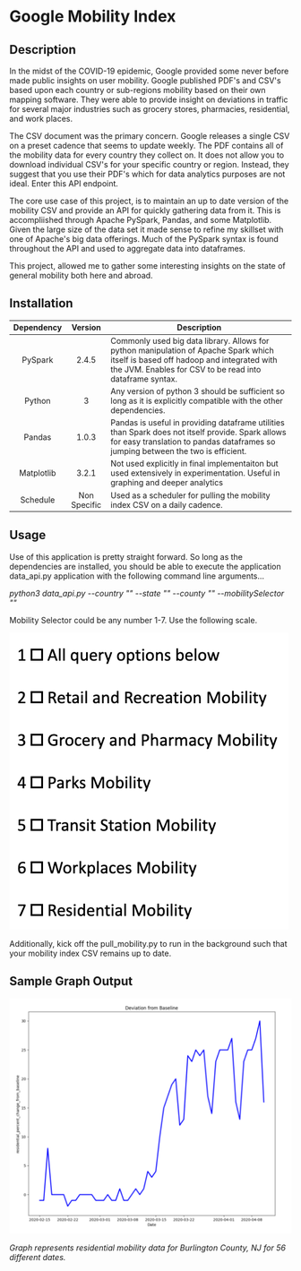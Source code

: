 # Google Mobility Index

## Description

In the midst of the COVID-19 epidemic, Google provided some never before made public insights on user mobility. Google published PDF's
and CSV's based upon each country or sub-regions mobility based on their own mapping software. They were able to provide insight on deviations
in traffic for several major industries such as grocery stores, pharmacies, residential, and work places.

The CSV document was the primary concern. Google releases a single CSV on a preset cadence that seems to update weekly. The PDF contains all
of the mobility data for every country they collect on. It does not allow you to download individual CSV's for your specific country or region.
Instead, they suggest that you use their PDF's which for data analytics purposes are not ideal. Enter this API endpoint.

The core use case of this project, is to maintain an up to date version of the mobility CSV and provide an API for quickly gathering data from it.
This is accompliished through Apache PySpark, Pandas, and some Matplotlib. Given the large size of the data set it made sense to refine my skillset with
one of Apache's big data offerings. Much of the PySpark syntax is found throughout the API and used to aggregate data into dataframes.

This project, allowed me to gather some interesting insights on the state of general mobility both here and abroad.

## Installation

| Dependency | Version | Description |
| :--------: | :-----: | ----------- |
| PySpark | 2.4.5 | Commonly used big data library. Allows for python manipulation of Apache Spark which itself is based off hadoop and integrated with the JVM. Enables for CSV to be read into dataframe syntax. |
| Python | 3 | Any version of python 3 should be sufficient so long as it is explicitly compatible with the other dependencies. |
| Pandas | 1.0.3 | Pandas is useful in providing dataframe utilities than Spark does not itself provide. Spark allows for easy translation to pandas dataframes so jumping between the two is efficient. |
| Matplotlib | 3.2.1 | Not used explicitly in final implementaiton but used extensively in experimentation. Useful in graphing and deeper analytics |
| Schedule | Non Specific | Used as a scheduler for pulling the mobility index CSV on a daily cadence. |

## Usage

Use of this application is pretty straight forward. So long as the dependencies are installed, you should be able to execute the application data_api.py application with the following command line arguments...

<i>python3 data_api.py --country "" --state "" --county "" --mobilitySelector ""</i>

Mobility Selector could be any number 1-7. Use the following scale.

![alt text](https://github.com/seandroke/google-mobility-index/blob/master/screenshots/mobility-selector.png)

Additionally, kick off the pull_mobility.py to run in the background such that your mobility index CSV remains up to date.

## Sample Graph Output

![alt text](https://github.com/seandroke/google-mobility-index/blob/master/screenshots/graph-output.png)

<i>Graph represents residential mobility data for Burlington County, NJ for 56 different dates.</i>
